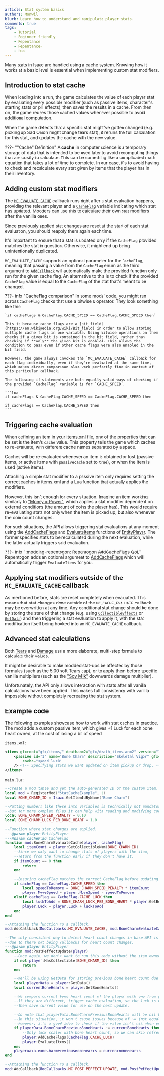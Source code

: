 ```yaml
---
article: Stat system basics
authors: Monwil
blurb: Learn how to understand and manipulate player stats.
comments: true
tags:
    - Tutorial
    - Beginner friendly
    - Repentance
    - Repentance+
    - Lua
---
```


Many stats in Isaac are handled using a cache system. Knowing how it works at a basic level is essential when implementing custom stat modifiers.

## Introduction to stat cache

When loading into a run, the game calculates the value of each player stat by evaluating every possible modifier (such as passive items, character's starting stats or pill effects), then saves the results in a cache. From then on, the game reuses those cached values whenever possible to avoid additional computation.

When the game detects that a specific stat might've gotten changed (e.g. picking up Sad Onion might change tears stat), it reruns the full calculation for this stat, and updates the cache with the new value.

???- ""Cache" Definition"
    A **cache** in computer science is a temporary storage of data that is intended to be used later to avoid recomputing things that are costly to calculate. This can be something like a complicated math equation that takes a lot of time to complete. In our case, it's to avoid having to check and recalculate every stat given by items that the player has in their inventory.

## Adding custom stat modifiers

The [`MC_EVALUATE_CACHE`](https://wofsauge.github.io/IsaacDocs/rep/enums/ModCallbacks.html#mc_evaluate_cache) callback runs right after a stat evaluation happens, providing the relevant player and a [`CacheFlag`](https://wofsauge.github.io/IsaacDocs/rep/enums/CacheFlag.html) variable indicating which stat has updated. Modders can use this to calculate their own stat modifiers after the vanilla ones.

Since previously applied stat changes are reset at the start of each stat evaluation, you should reapply them again each time.

It's important to ensure that a stat is updated only if the `CacheFlag` provided matches the stat in question. Otherwise, it might end up being unintentionally duplicated.

`MC_EVALUATE_CACHE` supports an optional parameter for the `CacheFlag`, meaning that passing a value from the `CacheFlag` enum as the third argument to [`AddCallback`](https://wofsauge.github.io/IsaacDocs/rep/ModReference.html#addcallback) will automatically make the provided function only run for the given cache flag. An alternative to this is to check if the provided `CacheFlag` value is equal to the `CacheFlag` of the stat that's meant to be changed.

???- info "CacheFlag comparison"
    In some mods' code, you might run across `CacheFlag` checks that use a bitwise `&` operator. They look something like this:

    `if cacheFlags & CacheFlag.CACHE_SPEED == CacheFlag.CACHE_SPEED then`

    This is because cache flags are a [bit field](https://en.wikipedia.org/wiki/Bit_field) in order to allow storing multiple cache flags in one variable. Using bitwise operations on them checks if a given bit is contained in the bit field, rather than checking if **only** the given bit is enabled. This allows the condition to pass even if other cache flags were also enabled in the bit field.

    However, the game always invokes the `MC_EVALUATE_CACHE` callback for each flag individually, even if they're evaluated at the same time, which makes direct comparison also work perfectly fine in context of this particular callback.

    The following if-statements are both equally valid ways of checking if the provided `CacheFlag` variable is for `CACHE_SPEED`.

    ```lua
    if cacheFlags & CacheFlag.CACHE_SPEED == CacheFlag.CACHE_SPEED then

    if cacheFlags == CacheFlag.CACHE_SPEED then
    ```

## Triggering cache evaluation
When defining an item in your [items.xml](https://wofsauge.github.io/IsaacDocs/rep/xml/items.html) file, one of the properties that can be set is the item's `cache` value. This property tells the game which caches to re-evaluate, with different cache names separated by a space.

Caches will be re-evaluated whenever an item is obtained or lost (passive items, or active items with `passivecache` set to `true`), or when the item is used (active items).

Attaching a simple stat modifier to a passive item only requires setting the correct caches in items.xml and a Lua function that actually applies the modifiers.

However, this isn't enough for every situation. Imagine an item working similarly to ["Money = Power"](https://bindingofisaacrebirth.wiki.gg/wiki/Money_%3D_Power), which applies a stat modifier dependent on external conditions (the amount of coins the player has). This would require re-evaluating stats not only when the item is picked up, but also whenever the coin count changes.

For such situations, the API allows triggering stat evaluations at any moment using the [AddCacheFlags](https://wofsauge.github.io/IsaacDocs/rep/EntityPlayer.html) and [EvaluateItems](https://wofsauge.github.io/IsaacDocs/rep/EntityPlayer.html) functions of [EntityPlayer](https://wofsauge.github.io/IsaacDocs/rep/EntityPlayer.html). The former specifies stats to be recalculated during the next evaluation, while the latter actually triggers said evaluation.

???- info ":modding-repentogon: Repentogon AddCacheFlags QoL"
    Repentogon adds an optional argument to [AddCacheFlags](https://repentogon.com/EntityPlayer.html#addcacheflags) which will automatically trigger `EvaluateItems` for you.

## Applying stat modifiers outside of the `MC_EVALUATE_CACHE` callback
As mentioned before, stats are reset completely when evaluated. This means that stat changes done outside of the `MC_CACHE_EVALUATE` callback may be overwritten at any time. Any conditional stat change should be done by storing the state of that change (e.g. using [`CollectibleEffects`](https://wofsauge.github.io/IsaacDocs/rep/TemporaryEffects.html) or [`GetData`](../concepts/entity_data.md)) and then triggering a stat evaluation to apply it, with the stat modification itself being hooked into an `MC_EVALUATE_CACHE` callback.

## Advanced stat calculations
Both [Tears](https://bindingofisaacrebirth.wiki.gg/wiki/Tears#Tear_Delay_Calculation) and [Damage](https://bindingofisaacrebirth.wiki.gg/wiki/Damage#Effective_Damage) use a more elaborate, multi-step formula to calculate their values.

It might be desirable to make modded stat-ups be affected by those formulas (such as the 5.00 soft Tears cap), or to apply them before specific vanilla multipliers (such as the ["Soy Milk"](https://bindingofisaacrebirth.wiki.gg/wiki/Soy_Milk) downwards damage multiplier).

Unfortunately, the API only allows interaction with stats after all vanilla calculations have been applied. This makes full consistency with vanilla impossible without completely recreating the stat system.

## Example code
The following examples showcase how to work with stat caches in practice. The mod adds a custom passive item, which gives +1 Luck for each bone heart owned, at the cost of losing a bit of speed.

`items.xml`:
```xml
<items gfxroot="gfx/items/" deathanm2="gfx/death_items.anm2" version="1">
    <passive id="1" name="Bone Charm" description="Skeletal Vigor" gfx="placeholder.png" quality="0" tags="summonable nolostbr"
        cache="speed luck" 
	/> <!-- Specifying stats we want updated on item pickup or drop. -->
</items>
```

`main.lua`:
```lua
--Create a mod table and get the auto-generated ID of the custom item.
local mod = RegisterMod("StatCacheExample", 1)
local BONE_CHARM_ID = Isaac.GetItemIdByName("Bone Charm")

--Putting numbers like these into variables is technically not mandatory,
--but for more complex files it can help with reading and modifying code.
local BONE_CHARM_SPEED_PENALTY = 0.10
local BONE_CHARM_LUCK_PER_BONE_HEART = 1.0

--Function where stat changes are applied.
---@param player EntityPlayer
---@param cacheFlag CacheFlag
function mod:BoneCharmEvaluateCache(player, cacheFlag)
    local itemCount = player:GetCollectibleNum(BONE_CHARM_ID)
    --Since we only want to change stats of players with the item,
    --return from the function early if they don't have it.
    if itemCount == 0 then
        return
    end

    --Ensuring cacheFlag matches the correct CacheFlag before updating a stat.
    if cacheFlag == CacheFlag.CACHE_SPEED then
        local speedToRemove = BONE_CHARM_SPEED_PENALTY * itemCount
        player.MoveSpeed = player.MoveSpeed - speedToRemove
    elseif cacheFlag == CacheFlag.CACHE_LUCK then
        local luckToAdd = BONE_CHARM_LUCK_PER_BONE_HEART * player:GetBoneHearts() * itemCount
        player.Luck = player.Luck + luckToAdd
    end
end

--Attaching the function to a callback.
mod:AddCallback(ModCallbacks.MC_EVALUATE_CACHE, mod.BoneCharmEvaluateCache)

--The only consistent way to detect heart count changes in base API is checking them every single frame,
--due to there not being callbacks for heart count changes.
---@param player EntityPlayer
function mod:PostPeffectUpdate(player)
    --Once again, we don't want to run this code without the item owned.
    if not player:HasCollectible(BONE_CHARM_ID) then
        return
    end

    --We'll be using GetData for storing previous bone heart count due to its simplicity.
    local playerData = player:GetData()
    local currentBoneHearts = player:GetBoneHearts()

    --We compare current bone heart count of the player with one from previous frame.
    --If they are different, trigger cache evaluation, so the luck is updated to match new value.
    --Then save current value for use on the next update.

    --Do note that playerData.BoneCharmPreviousBoneHearts will be nil here at some point due to not being initialised before.
    --In this situation, it won't cause issues because of ~= (not equal to operator) working fine with nil.
    --However, it's a good idea to check if the value isn't nil when performing other operations.
    if playerData.BoneCharmPreviousBoneHearts ~= currentBoneHearts then
        --Only luck scales with bone heart count, so we can skip refreshing speed here.
        player:AddCacheFlags(CacheFlag.CACHE_LUCK)
        player:EvaluateItems()
    end
    playerData.BoneCharmPreviousBoneHearts = currentBoneHearts
end

--Attaching the function to a callback.
mod:AddCallback(ModCallbacks.MC_POST_PEFFECT_UPDATE, mod.PostPeffectUpdate)
```